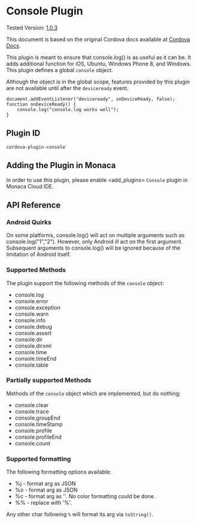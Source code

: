 Console Plugin
==============

Tested Version:
[1.0.3](https://github.com/apache/cordova-plugin-console/releases/tag/1.0.3)

<div class="admonition note">

This document is based on the original Cordova docs available at
[Cordova Docs](https://github.com/apache/cordova-plugin-console).

</div>

This plugin is meant to ensure that console.log() is as useful as it can
be. It adds additional function for iOS, Ubuntu, Windows Phone 8, and
Windows. This plugin defines a global `console` object.

Although the object is in the global scope, features provided by this
plugin are not available until after the `deviceready` event.

    document.addEventListener("deviceready", onDeviceReady, false);
    function onDeviceReady() {
        console.log("console.log works well");
    }

Plugin ID
---------

    cordova-plugin-console

Adding the Plugin in Monaca
---------------------------

In order to use this plugin, please enable &lt;add\_plugins&gt;
`Console` plugin in Monaca Cloud IDE.

API Reference
-------------

### Android Quirks

On some platforms, console.log() will act on multiple arguments such as
console.log("1","2"). However, only Android ill act on the first
argument. Subsequent arguments to console.log() will be ignored because
of the limitation of Android itself.

### Supported Methods

The plugin support the following methods of the `console` object:

-   console.log
-   console.error
-   console.exception
-   console.warn
-   console.info
-   console.debug
-   console.assert
-   console.dir
-   console.dirxml
-   console.time
-   console.timeEnd
-   console.table

### Partially supported Methods

Methods of the `console` object which are implemented, but do nothing:

-   console.clear
-   console.trace
-   console.groupEnd
-   console.timeStamp
-   console.profile
-   console.profileEnd
-   console.count

### Supported formatting

The following formatting options available:

-   %j - format arg as JSON
-   %o - format arg as JSON
-   %c - format arg as ''. No color formatting could be done.
-   %% - replace with '%'.

Any other char following `%` will format its arg via `toString()`.
